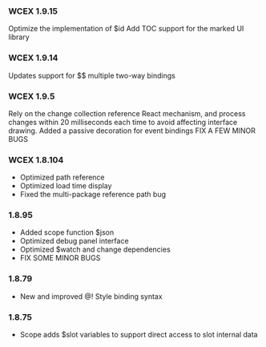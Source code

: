 ### WCEX 1.9.15
Optimize the implementation of $id
Add TOC support for the marked UI library 
### WCEX 1.9.14
Updates support for $$ multiple two-way bindings

### WCEX 1.9.5
Rely on the change collection reference React mechanism, and process changes within 20 milliseconds each time to avoid affecting interface drawing.
Added a passive decoration for event bindings
FIX A FEW MINOR BUGS

### WCEX 1.8.104
- Optimized path reference
- Optimized load time display
- Fixed the multi-package reference path bug

### 1.8.95
- Added scope function $json
- Optimized debug panel interface
- Optimized $watch and change dependencies
- FIX SOME MINOR BUGS

### 1.8.79
- New and improved @! Style binding syntax

### 1.8.75 
- Scope adds $slot variables to support direct access to slot internal data 
